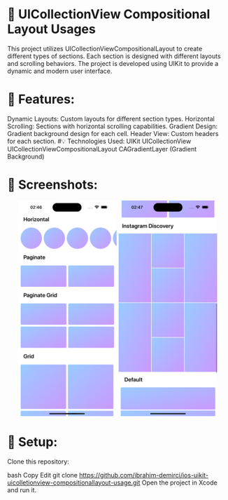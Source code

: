 # 📱 UICollectionView Compositional Layout Usages
This project utilizes UICollectionViewCompositionalLayout to create different types of sections. Each section is designed with different layouts and scrolling behaviors. The project is developed using UIKit to provide a dynamic and modern user interface.

# 🚀 Features:
Dynamic Layouts: Custom layouts for different section types.
Horizontal Scrolling: Sections with horizontal scrolling capabilities.
Gradient Design: Gradient background design for each cell.
Header View: Custom headers for each section.
#💡 Technologies Used:
UIKit
UICollectionView
UICollectionViewCompositionalLayout
CAGradientLayer (Gradient Background)


# 📸 Screenshots:
<div align="center"> <img src="screenshots/1.png" width="45%" /> <img src="screenshots/2.png" width="45%" /> </div>


# 🔧 Setup:
Clone this repository:

bash
Copy
Edit
git clone https://github.com/ibrahim-demirci/ios-uikit-uicolletionview-compositionallayout-usage.git
Open the project in Xcode and run it.

